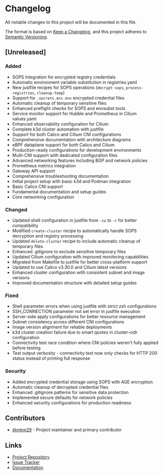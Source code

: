 # Changelog

All notable changes to this project will be documented in this file.

The format is based on [Keep a Changelog](https://keepachangelog.com/en/1.1.0/),
and this project adheres to [Semantic Versioning](https://semver.org/spec/v2.0.0.html).

## [Unreleased]

### Added

- SOPS integration for encrypted registry credentials
- Automatic environment variable substitution in registries.yaml
- New justfile recipes for SOPS operations (`decrypt-sops`, `process-registries`, `cleanup-temp`)
- Support for `.secrets.enc.env` encrypted credential files
- Automatic cleanup of temporary sensitive files
- Enhanced preflight checks for SOPS and envsubst tools
- Service monitor support for Hubble and Prometheus in Cilium values.yaml
- Enhanced observability configuration for Cilium
- Complete k3d cluster automation with justfile
- Support for both Calico and Cilium CNI configurations
- Comprehensive documentation with architecture diagrams
- eBPF dataplane support for both Calico and Cilium
- Production-ready configurations for development environments
- Multi-CNI support with dedicated configuration files
- Advanced networking features including BGP and network policies
- Prometheus metrics integration
- Gateway API support
- Comprehensive troubleshooting documentation
- Initial project setup with basic k3d and Podman integration
- Basic Calico CNI support
- Fundamental documentation and setup guides
- Core networking configuration

### Changed

- Updated shell configuration in justfile from `-cu` to `-c` for better compatibility
- Modified `create-cluster` recipe to automatically handle SOPS decryption and registry processing
- Updated `delete-cluster` recipe to include automatic cleanup of temporary files
- Enhanced .gitignore to exclude sensitive temporary files
- Updated Cilium configuration with improved monitoring capabilities
- Migrated from Makefile to justfile for better cross-platform support
- Updated to use Calico v3.30.0 and Cilium latest versions
- Enhanced cluster configuration with consistent subnet and image versions
- Improved documentation structure with detailed setup guides

### Fixed

- Shell parameter errors when using justfile with strict zsh configurations
- SSH_CONNECTION parameter not set error in justfile execution
- Server-side apply configurations for better resource management
- Subnet consistency across different CNI configurations
- Image version alignment for reliable deployments
- k3d cluster creation failure due to smart quotes in cluster-cidr configuration
- Connectivity test race condition where CNI policies weren't fully applied before testing
- Test output verbosity - connectivity test now only checks for HTTP 200 status instead of printing full response

### Security

- Added encrypted credential storage using SOPS with AGE encryption
- Automatic cleanup of decrypted credential files
- Enhanced .gitignore patterns for sensitive data protection
- Implemented secure defaults for network policies
- Enhanced security configurations for production readiness

## Contributors

- [@mkm29](https://github.com/mkm29) - Project maintainer and primary contributor

## Links

- [Project Repository](https://github.com/mkm29/k3d-cilium)
- [Issue Tracker](https://github.com/mkm29/k3d-cilium/issues)
- [Documentation](https://github.com/mkm29/k3d-cilium/blob/main/README.md)